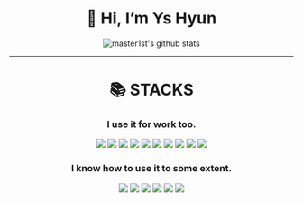 <div align=center><h1>👋 Hi, I’m Ys Hyun </h1></div>
<div align=center>



![master1st's github stats](https://github-readme-stats.vercel.app/api?username=master1st&show_icons=true&theme=vision-friendly-dark)
</div>

<hr>
<div align=center><h1>📚 STACKS</h1>

<h3>I use it for work too.</h3>
<img src="https://img.shields.io/badge/argocd-34D058?style=for-the-badge&logo=argocd&logoColor=white">
<img src="https://img.shields.io/badge/kubernetes-326CE5?style=for-the-badge&logo=kubernetes&logoColor=white">
<img src="https://img.shields.io/badge/AWS%20Certified%20Solutions%20Architect-232F3E?style=for-the-badge&logo=amazon-aws&logoColor=white">
<img src="https://img.shields.io/badge/Virtual%20Machine-336791?style=for-the-badge&logo=virtualbox&logoColor=white">
<img src="https://img.shields.io/badge/VMware-607078?style=for-the-badge&logo=vmware&logoColor=white">
<img src="https://img.shields.io/badge/Hyper%20V-0078D4?style=for-the-badge&logo=microsoft-hyper-v&logoColor=white">
<img src="https://img.shields.io/badge/Terraform-623CE4?style=for-the-badge&logo=terraform&logoColor=white">
<img src="https://img.shields.io/badge/javascript-F7DF1E?style=for-the-badge&logo=javascript&logoColor=black">
<img src="https://img.shields.io/badge/react-61DAFB?style=for-the-badge&logo=react&logoColor=black">
<img src="https://img.shields.io/badge/reactnative-61DAFB?style=for-the-badge&logo=react&logoColor=black">
<h3>I know how to use it to some extent.</h3>
<img src="https://img.shields.io/badge/styled-component-DB7093?style=for-the-badge&logo=styledcomponent&logoColor=white">
<img src="https://img.shields.io/badge/redux-764ABC?style=for-the-badge&logo=redux&logoColor=white">
<img src="https://img.shields.io/badge/mysql-4479A1?style=for-the-badge&logo=mysql&logoColor=white">
<img src="https://img.shields.io/badge/java-000000?style=for-the-badge&logo=java&logoColor=white">
<img src="https://img.shields.io/badge/python-3776AB?style=for-the-badge&logo=python&logoColor=white">
<img src="https://img.shields.io/badge/c-A8B9CC?style=for-the-badge&logo=c&logoColor=white">
</div>
